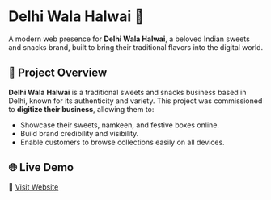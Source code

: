 # Delhi Wala Halwai 🍬

A modern web presence for **Delhi Wala Halwai**, a beloved Indian sweets and snacks brand, built to bring their traditional flavors into the digital world.

## 📌 Project Overview

**Delhi Wala Halwai** is a traditional sweets and snacks business based in Delhi, known for its authenticity and variety. This project was commissioned to **digitize their business**, allowing them to:

- Showcase their sweets, namkeen, and festive boxes online.
- Build brand credibility and visibility.
- Enable customers to browse collections easily on all devices.

## 🌐 Live Demo

🔗 [Visit Website](https://www.delhiwalahalwai.com)

